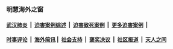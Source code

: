 
### 明慧海外之窗

####  [武汉肺炎](indexes/365.md?t=03182000) &nbsp;|&nbsp;  [迫害案例综述](indexes/328.md?t=03182000) &nbsp;|&nbsp; [迫害致死案例](indexes/277.md?t=03182000)  &nbsp;|&nbsp; [更多迫害案例](indexes/81.md?t=03182000)  &nbsp;|&nbsp; 
####  [时事评论](indexes/19.md?t=03182000) &nbsp;|&nbsp; [海外简讯](indexes/245.md?t=03182000)&nbsp;|&nbsp;  [社会支持](indexes/140.md?t=03182000) &nbsp;|&nbsp; [褒奖决议](indexes/282.md?t=03182000) &nbsp;|&nbsp; [社区报道](indexes/91.md?t=03182000)  &nbsp;|&nbsp; [天人之间](indexes/78.md?t=03182000) 

